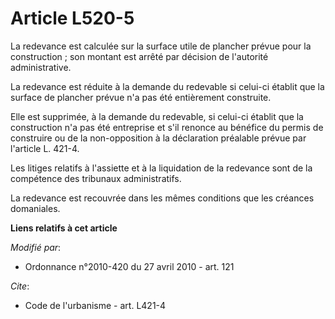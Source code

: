 # Article L520-5

La redevance est calculée sur la surface utile de plancher prévue pour la construction ; son montant est arrêté par décision
de l'autorité administrative. 

La redevance est réduite à la demande du redevable si celui-ci établit que la surface de plancher prévue n'a pas été
entièrement construite. 

Elle est supprimée, à la demande du redevable, si celui-ci établit que la construction n'a pas été entreprise et s'il renonce
au bénéfice du permis de construire ou de la non-opposition à la déclaration préalable prévue par l'article L. 421-4. 

Les litiges relatifs à l'assiette et à la liquidation de la redevance sont de la compétence des tribunaux administratifs. 

La redevance est recouvrée dans les mêmes conditions que les créances domaniales.

**Liens relatifs à cet article**

_Modifié par_:

  - Ordonnance n°2010-420  du 27 avril 2010 - art. 121

_Cite_:

  - Code de l'urbanisme - art. L421-4
